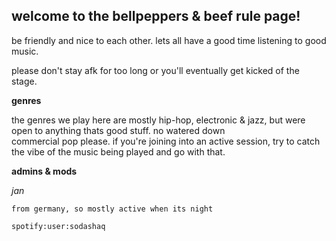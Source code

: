 ## welcome to the bellpeppers & beef rule page!

  be friendly and nice to each other. lets all have a good time listening to good music.

  please don't stay afk for too long or you'll eventually get kicked of the stage.

**genres**

  the genres we play here are mostly hip-hop, electronic & jazz, but were open to anything thats good stuff. no watered down                   
  commercial pop please.
  if you're joining into an active session, try to catch the vibe of the music being played and go with that.

**admins & mods**

  _jan_

    from germany, so mostly active when its night

    spotify:user:sodashaq


